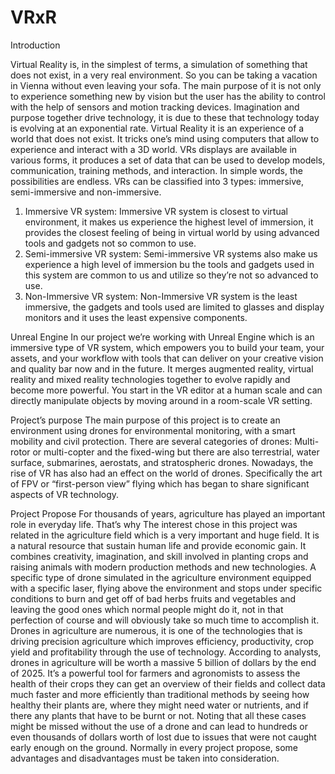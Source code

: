 # VRxR

Introduction

Virtual Reality is, in the simplest of terms, a simulation of something that does not exist, in a very real
environment. So you can be taking a vacation in Vienna without even leaving your sofa.
The main purpose of it is not only to experience something new by vision but the user has the ability to control
with the help of sensors and motion tracking devices. Imagination and purpose together drive technology, it is
due to these that technology today is evolving at an exponential rate. Virtual Reality it is an experience of a
world that does not exist. It tricks one’s mind using computers that allow to experience and interact with a 3D
world. VRs displays are available in various forms, it produces a set of data that can be used to develop models,
communication, training methods, and interaction. In simple words, the possibilities are endless. VRs can be
classified into 3 types: immersive, semi-immersive and non-immersive.
1. Immersive VR system: Immersive VR system is closest to virtual environment, it makes us experience the
highest level of immersion, it provides the closest feeling of being in virtual world by using advanced tools and
gadgets not so common to use.
2. Semi-immersive VR system: Semi-immersive VR systems also make us experience a high level of immersion
bu the tools and gadgets used in this system are common to us and utilize so they’re not so advanced to use.
3. Non-Immersive VR system: Non-Immersive VR system is the least immersive, the gadgets and tools used are
limited to glasses and display monitors and it uses the least expensive components.

Unreal Engine
In our project we’re working with Unreal Engine which is an immersive type of VR system, which empowers
you to build your team, your assets, and your workflow with tools that can deliver on your creative vision and
quality bar now and in the future. It merges augmented reality, virtual reality and mixed reality technologies
together to evolve rapidly and become more powerful. You start in the VR editor at a human scale and can
directly manipulate objects by moving around in a room-scale VR setting.

Project’s purpose
The main purpose of this project is to create an environment using drones for environmental monitoring,
with a smart mobility and civil protection. There are several categories of drones: Multi-rotor or multi-copter
and the fixed-wing but there are also terrestrial, water surface, submarines, aerostats, and stratospheric drones.
Nowadays, the rise of VR has also had an effect on the world of drones. Specifically the art of FPV or “first-person
view” flying which has began to share significant aspects of VR technology.

Project Propose
For thousands of years, agriculture has played an important role in everyday life. That’s why The interest
chose in this project was related in the agriculture field which is a very important and huge field. It is a
natural resource that sustain human life and provide economic gain. It combines creativity, imagination, and
skill involved in planting crops and raising animals with modern production methods and new technologies.
A specific type of drone simulated in the agriculture environment equipped with a specific laser, flying above
the environment and stops under specific conditions to burn and get off of bad herbs fruits and vegetables and
leaving the good ones which normal people might do it, not in that perfection of course and will obviously take
so much time to accomplish it.
Drones in agriculture are numerous, it is one of the technologies that is driving precision agriculture which
improves efficiency, productivity, crop yield and profitability through the use of technology. According to analysts, drones in agriculture will be worth a massive 5 billion of dollars by the end of 2025.
It’s a powerful tool for farmers and agronomists to assess the health of their crops they can get an overview
of their fields and collect data much faster and more efficiently than traditional methods by seeing how healthy
their plants are, where they might need water or nutrients, and if there any plants that have to be burnt or
not. Noting that all these cases might be missed without the use of a drone and can lead to hundreds or even
thousands of dollars worth of lost due to issues that were not caught early enough on the ground.
Normally in every project propose, some advantages and disadvantages must be taken into consideration.
